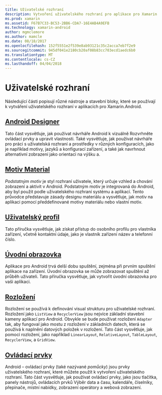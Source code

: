 ```yaml
---
title: Uživatelské rozhraní
description: Vytvoření uživatelského rozhraní pro aplikace pro Xamarin.Android
ms.prod: xamarin
ms.assetid: F67B7C33-BC53-2BB6-CDA7-16E4AB4A9EFB
ms.technology: xamarin-android
author: mgmclemore
ms.author: mamcle
ms.date: 08/18/2017
ms.openlocfilehash: 152f5551e2f539e8ab93121c35c2acca7eb7f2e9
ms.sourcegitcommit: 945df041e2180cb20af08b83cc703ecd1aedc6b0
ms.translationtype: MT
ms.contentlocale: cs-CZ
ms.lasthandoff: 04/04/2018
---
```

# <a name="user-interface"></a>Uživatelské rozhraní

Následující části popisují různé nástroje a stavební bloky, které se používají k vytváření uživatelského rozhraní v aplikacích pro Xamarin.Android.

## <a name="android-designerandroiduser-interfaceandroid-designerindexmd"></a>[Android Designer](~/android/user-interface/android-designer/index.md)

Tato část vysvětluje, jak používat návrháře Android k vizuálně Rozvrhněte ovládací prvky a upravit vlastnosti. Také vysvětluje, jak používat návrháře pro práci s uživatelská rozhraní a prostředky v různých konfiguracích, jako je například motivy, jazyků a konfigurací zařízení, a také jak navrhnout alternativní zobrazení jako orientaci na výšku a.

## <a name="material-themeandroiduser-interfacematerial-thememd"></a>[Motiv Material](~/android/user-interface/material-theme.md)

*Podstatným motiv* je styl rozhraní uživatele, který určuje vzhled a chování zobrazení a aktivit v Android. Podstatným motiv je integrovaná do Android, aby byl použit podle uživatelského rozhraní systému a aplikací. Tento průvodce představuje zásady designu materiálu a vysvětluje, jak motiv na aplikaci pomocí předdefinované motivy materiálu nebo vlastní motiv.

## <a name="user-profileandroiduser-interfaceuser-profilemd"></a>[Uživatelský profil](~/android/user-interface/user-profile.md)

Tato příručka vysvětluje, jak získat přístup do osobního profilu pro vlastníka zařízení, včetně kontaktní údaje, jako je vlastník zařízení název a telefonní číslo.

## <a name="splash-screenandroiduser-interfacesplash-screenmd"></a>[Úvodní obrazovka](~/android/user-interface/splash-screen.md)

Aplikace pro Android trvá delší dobu spuštění, zejména při prvním spuštění aplikace na zařízení. Úvodní obrazovka se může zobrazovat spuštění až průběh uživateli. Tato příručka vysvětluje, jak vytvořit úvodní obrazovka pro vaši aplikaci.

## <a name="layoutsandroiduser-interfacelayoutsindexmd"></a>[Rozložení](~/android/user-interface/layouts/index.md)

Rozložení se používá k definování visual strukturu pro uživatelské rozhraní.
Rozložení jako `ListView` a `RecyclerView` jsou nejvíce základní stavební kameny aplikací pro Android. Obvykle se bude používat rozložení `Adapter` tak, aby fungoval jako mostu z rozložení v základních datech, která se používá k naplnění datových položek v rozložení. Tato část vysvětluje, jak pomocí rozložení, jako například `LinearLayout`, `RelativeLayout`, `TableLayout`, `RecyclerView`, a `GridView`.

## <a name="controlsandroiduser-interfacecontrolsindexmd"></a>[Ovládací prvky](~/android/user-interface/controls/index.md)

Android – ovládací prvky (také nazývané *pomůcky*) jsou prvky uživatelského rozhraní, které můžete použít k vytvoření uživatelského rozhraní. Tato část vysvětluje, jak používat ovládací prvky, jako jsou tlačítka, panely nástrojů, ovládacích prvků Výběr data a času, kalendáře, číselníky, přepínače, místní nabídky, zobrazení operátory a webová zobrazení.

